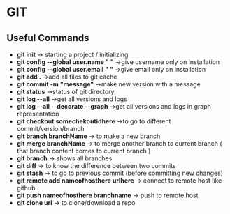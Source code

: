 # GIT

## Useful Commands

* **git init** -> starting a project / initializing
* **git config --global user.name " "**  ->give username  only on installation
* **git config --global user.email " "** ->give email     only on installation
* **git add .**  ->add all files to git cache
* **git commit -m "message"** ->make new version with a message
* **git status** ->status of git directory
* **git log --all**  ->get all versions and logs
* **git log --all --decorate --graph**  ->get all versions and logs in graph representation
* **git checkout somechekoutidhere** ->to go to different commit/version/branch
* **git branch branchName** -> to make a new branch
* **git merge branchName** -> to merge another branch to current branch  ( that branch content comes to current branch )
* **git branch** -> shows all branches
* **git diff** -> to know the difference between two commits
* **git stash** -> to go to previous commit (before committing new changes)
* **git remote add nameofhosthere urlhere** -> connect to remote host like github
* **git push nameofhosthere branchname** -> push to remote host 
* **git clone url** -> to clone/download a repo
